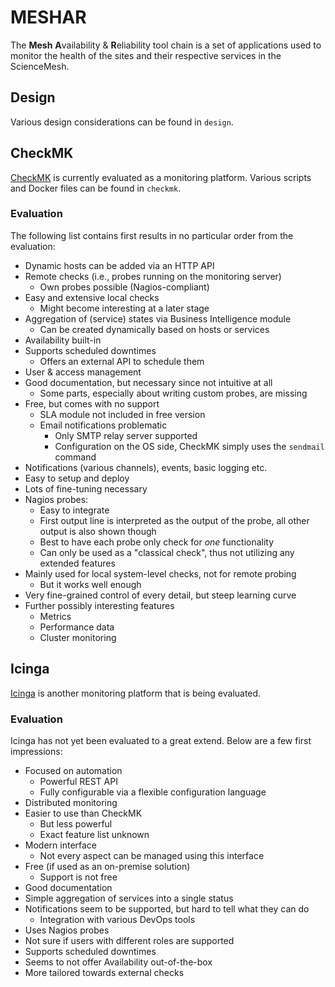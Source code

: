 # MESHAR
The **Mesh** **A**vailability & **R**eliability tool chain is a set of applications used to monitor the health of the sites and their respective services in the ScienceMesh.

## Design
Various design considerations can be found in `design`.

## CheckMK
[CheckMK](https://checkmk.com) is currently evaluated as a monitoring platform. Various scripts and Docker files can be found in `checkmk`.

### Evaluation
The following list contains first results in no particular order from the evaluation:

- Dynamic hosts can be added via an HTTP API
- Remote checks (i.e., probes running on the monitoring server)
    - Own probes possible (Nagios-compliant)
- Easy and extensive local checks
    - Might become interesting at a later stage
- Aggregation of (service) states via Business Intelligence module
    - Can be created dynamically based on hosts or services
- Availability built-in
- Supports scheduled downtimes
    - Offers an external API to schedule them
- User & access management
- Good documentation, but necessary since not intuitive at all
    - Some parts, especially about writing custom probes, are missing
- Free, but comes with no support
    - SLA module not included in free version
    - Email notifications problematic
        - Only SMTP relay server supported
        - Configuration on the OS side, CheckMK simply uses the `sendmail` command
- Notifications (various channels), events, basic logging etc.
- Easy to setup and deploy
- Lots of fine-tuning necessary
- Nagios probes:
    - Easy to integrate
    - First output line is interpreted as the output of the probe, all other output is also shown though
    - Best to have each probe only check for _one_ functionality
    - Can only be used as a "classical check", thus not utilizing any extended features
- Mainly used for local system-level checks, not for remote probing
    - But it works well enough
- Very fine-grained control of every detail, but steep learning curve
- Further possibly interesting features
    - Metrics
    - Performance data
    - Cluster monitoring

## Icinga
[Icinga](https://icinga.com) is another monitoring platform that is being evaluated.

### Evaluation
Icinga has not yet been evaluated to a great extend. Below are a few first impressions:

- Focused on automation
    - Powerful REST API
    - Fully configurable via a flexible configuration language
- Distributed monitoring
- Easier to use than CheckMK
    - But less powerful
    - Exact feature list unknown
- Modern interface
    - Not every aspect can be managed using this interface
- Free (if used as an on-premise solution)
    - Support is not free
- Good documentation
- Simple aggregation of services into a single status
- Notifications seem to be supported, but hard to tell what they can do
    - Integration with various DevOps tools
- Uses Nagios probes
- Not sure if users with different roles are supported
- Supports scheduled downtimes
- Seems to not offer Availability out-of-the-box
- More tailored towards external checks
